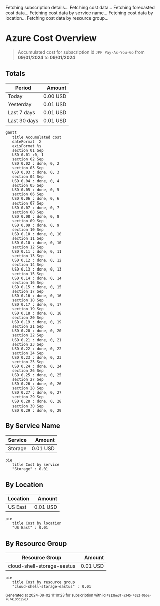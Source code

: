 Fetching subscription details...
Fetching cost data...
Fetching forecasted cost data...
Fetching cost data by service name...
Fetching cost data by location...
Fetching cost data by resource group...
# Azure Cost Overview

> Accumulated cost for subscription id `JPF Pay-As-You-Go` from **09/01/2024** to **09/01/2024**

## Totals

|Period|Amount|
|---|---:|
|Today|0.00 USD|
|Yesterday|0.01 USD|
|Last 7 days|0.01 USD|
|Last 30 days|0.01 USD|

```mermaid
gantt
   title Accumulated cost
   dateFormat  X
   axisFormat %s
   section 01 Sep
   USD 0.01 :0, 1
   section 02 Sep
   USD 0.02 : done, 0, 2
   section 03 Sep
   USD 0.03 : done, 0, 3
   section 04 Sep
   USD 0.04 : done, 0, 4
   section 05 Sep
   USD 0.05 : done, 0, 5
   section 06 Sep
   USD 0.06 : done, 0, 6
   section 07 Sep
   USD 0.07 : done, 0, 7
   section 08 Sep
   USD 0.08 : done, 0, 8
   section 09 Sep
   USD 0.09 : done, 0, 9
   section 10 Sep
   USD 0.10 : done, 0, 10
   section 11 Sep
   USD 0.10 : done, 0, 10
   section 12 Sep
   USD 0.11 : done, 0, 11
   section 13 Sep
   USD 0.12 : done, 0, 12
   section 14 Sep
   USD 0.13 : done, 0, 13
   section 15 Sep
   USD 0.14 : done, 0, 14
   section 16 Sep
   USD 0.15 : done, 0, 15
   section 17 Sep
   USD 0.16 : done, 0, 16
   section 18 Sep
   USD 0.17 : done, 0, 17
   section 19 Sep
   USD 0.18 : done, 0, 18
   section 20 Sep
   USD 0.19 : done, 0, 19
   section 21 Sep
   USD 0.20 : done, 0, 20
   section 22 Sep
   USD 0.21 : done, 0, 21
   section 23 Sep
   USD 0.22 : done, 0, 22
   section 24 Sep
   USD 0.23 : done, 0, 23
   section 25 Sep
   USD 0.24 : done, 0, 24
   section 26 Sep
   USD 0.25 : done, 0, 25
   section 27 Sep
   USD 0.26 : done, 0, 26
   section 28 Sep
   USD 0.27 : done, 0, 27
   section 29 Sep
   USD 0.28 : done, 0, 28
   section 30 Sep
   USD 0.29 : done, 0, 29
```

## By Service Name

|Service|Amount|
|---|---:|
|Storage|0.01 USD|

```mermaid
pie
   title Cost by service
   "Storage" : 0.01
```

## By Location

|Location|Amount|
|---|---:|
|US East|0.01 USD|

```mermaid
pie
   title Cost by location
   "US East" : 0.01
```

## By Resource Group

|Resource Group|Amount|
|---|---:|
|cloud-shell-storage-eastus|0.01 USD|

```mermaid
pie
   title Cost by resource group
   "cloud-shell-storage-eastus" : 0.01
```

<sup>Generated at 2024-09-02 11:10:23 for subscription with id `4913be3f-a345-4652-9bba-767418dd25e3`</sup>
